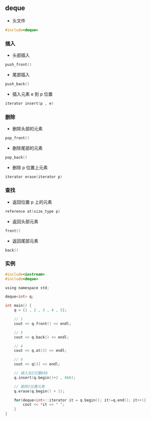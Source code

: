 <!--
 * @Description: 
 * @Version: 1.0
 * @Author: DaLao
 * @Email: dalao_li@163.com
 * @Date: 2021-07-16 22:43:26
 * @LastEditors: DaLao
 * @LastEditTime: 2022-03-23 21:10:04
-->

## deque

- 头文件

```c++
#include<deque>
```


### 插入

- 头部插入

```c
push_front()
```

- 尾部插入

```c
push_back()
```

- 插入元素 e 到 p 位置

```c
iterator insert(p , e)
```


### 删除

- 删除头部的元素

```c
pop_front()
```

- 删除尾部的元素

```c
pop_back()
```

- 删除 p 位置上元素

```c
iterator erase(iterator p)
```


### 查找

- 返回位置 p 上的元素

```c
reference at(size_type p)
```

- 返回头部元素

```c
front()
```

- 返回尾部元素

```c
back()
```


### 实例

```c
#include<iostream>
#include<deque>

using namespace std;

deque<int> q;

int main() {
    q = {1 , 2 , 3 , 4 , 5};

    // 1
    cout << q.front() << endl;

    // 5
    cout << q.back() << endl;

    // 4
    cout << q.at(3) << endl;

    // 4
    cout << q[3] << endl;

    // 插入在2位置666
    q.insert(q.begin()+2 , 666);

    // 删除1位置元素
    q.erase(q.begin() + 1);

    for(deque<int>::iterator it = q.begin(); it!=q.end(); it++){
        cout << *it << " ";
    }
}
```



